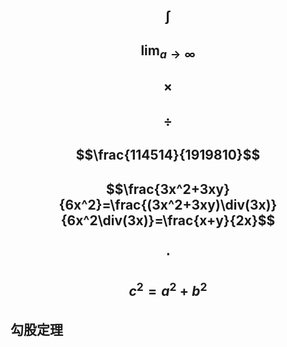 $$\int$$  
---  
$$\lim_{a\rightarrow\infty}$$  
---  
$$\times$$  
---  
$$\div$$  
---  
$$\frac{114514}{1919810}$$  
---  
$$\frac{3x^2+3xy}{6x^2}=\frac{(3x^2+3xy)\div(3x)}{6x^2\div(3x)}=\frac{x+y}{2x}$$  
---  
$$\cdot$$  
---  
$$c^2=a^2+b^2$$  
**勾股定理**  
---  

